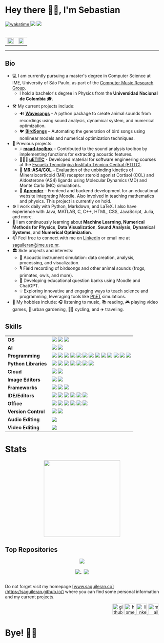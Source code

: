# Hey there ✌🏽, I'm Sebastian 

<div align="left">
  <a href="https://wakatime.com/badge/user/2c07869e-b97f-4eff-8c9c-8803856150a3/project/4e94692c-f78a-44b7-9ff6-bff55df5b60a">
    <img src="https://wakatime.com/badge/user/2c07869e-b97f-4eff-8c9c-8803856150a3/project/4e94692c-f78a-44b7-9ff6-bff55df5b60a.svg" alt="wakatime">
  </a>
  <img src="https://komarev.com/ghpvc/?username=saguileran">
  <img src="https://img.shields.io/github/followers/saguileran.svg?style=social&label=Follow&maxAge=2592000"/>
</div>
<br>

<div align="center">
<table style>
  <tr>
    <td>
      <img width="100%" src="https://github-readme-stats.vercel.app/api/top-langs/?username=saguileran&layout=compact"/>
    </td>
    <td>
      <!--<img src="https://media.tenor.com/ZrFooc6A9ysAAAAC/goodgoodgeneral-mental-health.gif" height="195">-->
      <img width="90%" src="https://github-readme-stats-sigma-five.vercel.app/api?username=saguileran&show_icons=true&include_all_commits=true&theme=default"/>
    </td>
  </tr>
</table>
</div>

---

## Bio

- 💻 I am currently pursuing a master's degree in Computer Science at IME, University of São Paulo, as part of the [Computer Music Research Group](https://compmus.ime.usp.br/en/).
  - I hold a bachelor's degree in Physics from the **Universidad Nacional de Colombia** 🎓.
- 🛠️ My current projects include:
  - 🔊 [**Wavesongs**](https://wavesongs.github.io/wavesongs/) - A python package to create animal sounds from recordings using sound analysis, dynamical system, and numerical optimization.
  - 🐦 [**BirdSongs**](https://saguileran.github.io/birdsongs/) – Automating the generation of bird songs using nonlinear models and numerical optimization techniques.
- 💼 Previous projects:
  - 🎶 [**maad-toolbox**](https://github.com/scikit-maad/scikit-maad) – Contributed to the sound analysis toolbox by implementing functions for extracting acoustic features.
  - 🧑🏽‍🏫 [**uETITC**](https://github.com/uEtitc) - Developed material for software engineering courses at the [Escuela Tecnológica Instituto Técnico Central (ETITC)](https://www.etitc.edu.co/es/).
  - 🧬 [**MR-AS4/COL**](https://saguileran.github.io/MD-SCPI/) – Evaluation of the unbinding kinetics of Mineralocorticoid (MR) receptor steroid agonist Cortisol (COL) and Aldosterone (AS4) ligands using Molecular Dynamics (MD) and Monte Carlo (MC) simulations.
  - 🏫 [**Aprender**](https://saguileran.github.io/aprender/) – Frontend and backend development for an educational website integrating Moodle. Also involved in teaching mathematics and physics. This project is currently on hold.
- ⚙️ I work daily with Python, Markdown, and LaTeX. I also have experience with Java, MATLAB, C, C++, HTML, CSS, JavaScript, Julia, and more.
- 📗 I am continuously learning about **Machine Learning**, **Numerical Methods for Physics**, **Data Visualization**, **Sound Analysis**, **Dynamical Systems**, and **Numerical Optimization**.
- 📫 Feel free to connect with me on [LinkedIn](https://www.linkedin.com/in/saguileran) or email me at [saguileran@ime.usp.nr](mailto:saguileran@ime.usp.nr).
- 🏛️ Side projects and interests:
  - 🎵 Acoustic instrument simulation: data creation, analysis, processing, and visualization.
  - 🎙️ Field recording of birdsongs and other animal sounds (frogs, primates, owls, and more).
  - 📝 Developing educational question banks using Moodle and ChatGPT.
  - 💡 Exploring innovative and engaging ways to teach science and programming, leveraging tools like [PhET](https://phet.colorado.edu/es/) simulations.
- 🧩 My hobbies include: 🎧 listening to music, 📚 reading, 🎮 playing video games, 🌱 urban gardening, 🚴‍♂️ cycling, and ✈️ traveling.


## Skills

<table align="center" style="margin: 0px auto;">
<tr>
<td><b>OS<b></td>
<td>
  <img src="https://img.shields.io/badge/Windows-0078D6?style=for-the-badge&logo=windows&logoColor=white"> 
  <img src="https://img.shields.io/badge/Ubuntu-E95420?style=for-the-badge&logo=ubuntu&logoColor=white"> 
  <img src="https://img.shields.io/badge/Debian-A81D33?style=for-the-badge&logo=debian&logoColor=white">
</td>
<tr>
<td><b>AI<b></td>
<td>
  <img src="https://img.shields.io/badge/ChatGPT-74aa9c?style=for-the-badge&logo=openai&logoColor=white"> 
  <img src="https://img.shields.io/badge/github%20copilot-000000?style=for-the-badge&logo=githubcopilot&logoColor=white">
</td>
</tr>
<tr>
<tr>
<td><b>Programming<b></td>
<td>
  <img src="https://img.shields.io/badge/Python-14354C?style=for-the-badge&logo=python&logoColor=white"> 
  <img src="https://img.shields.io/badge/Java-ED8B00?style=for-the-badge&logo=openjdk&logoColor=white"> 
  <img src="https://img.shields.io/badge/latex-%23008080.svg?style=for-the-badge&logo=latex&logoColor=white"> 
  <img src="https://img.shields.io/badge/Julia-9558B2?style=for-the-badge&logo=julia&logoColor=white"> 
  <img src="https://img.shields.io/badge/Shell_Script-121011?style=for-the-badge&logo=gnu-bash&logoColor=white"> 
  <img src="https://img.shields.io/badge/c-%2300599C.svg?style=for-the-badge&logo=c%2B%2B&logoColor=white"> 
  <img src="https://img.shields.io/badge/c++-%2300599C.svg?style=for-the-badge&logo=c%2B%2B&logoColor=white"> 
  <img src="https://img.shields.io/badge/Markdown-000000?style=for-the-badge&logo=markdown&logoColor=white">
  <img src="mysql 	https://img.shields.io/badge/MySQL-005C84?style=for-the-badge&logo=mysql&logoColor=white">
  <img src="https://img.shields.io/badge/HTML-ED8B00?style=for-the-badge&logo=html5&logoColor=white">
  <img src="https://img.shields.io/badge/CSS-239120?&style=for-the-badge&logo=css3&logoColor=white">
  <img src="https://img.shields.io/badge/JavaScript-F7DF1E?style=for-the-badge&logo=javascript&logoColor=black">
  <img src="https://img.shields.io/badge/MySQL-005C84?style=for-the-badge&logo=mysql&logoColor=white">
</td>
</tr>
<tr>
<td><b>Python Libraries<b></td>
<td>
  <img src="https://img.shields.io/badge/numpy-%23013243.svg?style=for-the-badge&logo=numpy&logoColor=white"> 
  <img src="https://img.shields.io/badge/pandas-%23150458.svg?style=for-the-badge&logo=pandas&logoColor=white"> 
  <img src="https://img.shields.io/badge/SciPy-%230C55A5.svg?style=for-the-badge&logo=scipy&logoColor=%white"> 
  <img src="https://img.shields.io/badge/Matplotlib-%CCCCCC.svg?style=for-the-badge&logo=Matplotlib&logoColor=black"> 
  <img src="https://img.shields.io/badge/Plotly-%233F4F75.svg?style=for-the-badge&logo=plotly&logoColor=white">
  <img src="https://img.shields.io/badge/librosa-741B47.svg?style=for-the-badge&logo=librosa&logoColor=white">
  <img src="https://img.shields.io/badge/Pytest-0A9EDC.svg?style=for-the-badge&logo=pytest&logoColor=white">
</td>
</tr>
<tr>
<td><b>Cloud<b></td>
<td>
  <img src="https://img.shields.io/badge/Amazon_AWS-232F3E?style=for-the-badge&logo=amazon-aws&logoColor=white">
  <img src="https://img.shields.io/badge/Google_Cloud-4285F4?style=for-the-badge&logo=google-cloud&logoColor=white">
</td>
</tr>
<tr>
<td><b>Image Editors<b></td>
<td>
  <img src="https://img.shields.io/badge/Canva-7952B3?style=for-the-badge&logo=canva&logoColor=white"> 
  <img src="https://img.shields.io/badge/Krita-203759?style=for-the-badge&logo=krita&logoColor=EEF37B">
</td>
</tr>
<tr>
<td><b>Frameworks<b></td>
<td>
  <img src="https://img.shields.io/badge/Anaconda-%2344A833.svg?style=for-the-badge&logo=anaconda&logoColor=white"> 
  <img src="https://img.shields.io/badge/PyTorch-%23013243.svg?style=for-the-badge&logo=PyTorch">
  <img src="https://img.shields.io/badge/TensorFlow-CCCCCC.svg?style=for-the-badge&logo=TensorFlow">
</td>
</tr>
<tr>
<td><b>IDE/Editors<b></td>
<td>
  <img src="https://img.shields.io/badge/Visual_Studio_Code-0078D4?style=for-the-badge&logo=visual%20studio%20code&logoColor=white"> 
  <img src="https://img.shields.io/badge/Jupyter-F37626.svg?&style=for-the-badge&logo=Jupyter&logoColor=white"> 
  <img src="https://img.shields.io/badge/Microsoft_Office-D83B01?style=for-the-badge&logo=microsoft-office&logoColor=white"> 
  <img src="https://img.shields.io/badge/apache%20netbeans-1B6AC6?style=for-the-badge&logo=apache%20netbeans%20IDE&logoColor=white">
  <img src="https://img.shields.io/badge/Colab-F9AB00?style=for-the-badge&logo=googlecolab&color=white">
  <img src="https://img.shields.io/badge/Eclipse-2C2255?style=for-the-badge&logo=eclipse&logoColor=white">
</td>
</tr>
<tr>
<td><b>Office<b></td>
<td>
  <img src="https://img.shields.io/badge/Microsoft_Office-D83B01?style=for-the-badge&logo=microsoft-office&logoColor=white"> 
  <img src="https://img.shields.io/badge/Microsoft_Excel-217346?style=for-the-badge&logo=microsoft-excel&logoColor=white">
  <img src="https://img.shields.io/badge/Microsoft_PowerPoint-B7472A?style=for-the-badge&logo=microsoft-powerpoint&logoColor=white">
  <img src="https://img.shields.io/badge/Microsoft_Word-2B579A?style=for-the-badge&logo=microsoft-word&logoColor=white">
  <img src="https://img.shields.io/badge/Overleaf-47A141?style=for-the-badge&logo=Overleaf&logoColor=white">
  <img src="https://img.shields.io/badge/LibreOffice-18A303?style=for-the-badge&logo=LibreOffice&logoColor=white">
</td>
</tr>
<tr>
<td><b>Version Control<b></td>
<td>
  <img src="https://img.shields.io/badge/GIT-E44C30?style=for-the-badge&logo=git&logoColor=white">
  <img src="https://img.shields.io/badge/github-%23121011.svg?style=for-the-badge&logo=github&logoColor=white">
</td>
</tr>
<tr>
<td><b>Audio Editing<b></td>
<td>
  <img src="https://img.shields.io/badge/Audacity-0000CC?style=for-the-badge&logo=audacity&logoColor=white">
</td>
</tr>
<tr>
<td><b>Video Editing<b></td>
<td>
  <img src="https://img.shields.io/badge/Shotcut-115C77?style=for-the-badge">
</td>
</tr>
</table>

# Stats

<p align="center">
  <img height="250" src="https://github-profile-summary-cards.vercel.app/api/cards/profile-details?username=saguileran&theme=default"/>
</p>

<!--
<p align="center">
  <img height="200" src="https://github-readme-streak-stats.herokuapp.com/?user=saguileran&theme=default&hide_border=true"/>  
</p>

<p align="center">
  <img height="250" src="https://github-readme-stats.vercel.app/api/wakatime?username=saguileran"/>  
</p>
<p align="center">
<a href="https://github.com/saguileran?tab=repositories">
<img height="200" src="https://github-readme-streak-stats.herokuapp.com/?user=saguileran&theme=default&hide_border=true"/>
</p>
-->

## Top Repositories

<div align="center">
<a href="https://github.com/wavesongs/wavesongs">
  <img align="center" src="https://github-readme-stats-sigma-five.vercel.app/api/pin/?username=wavesongs&repo=wavesongs"/>
</a>
</div>
<br>

<div align="center">
<a href="https://github.com/saguileran/birdsongs">
  <img align="center" src="https://github-readme-stats-sigma-five.vercel.app/api/pin/?username=saguileran&repo=birdsongs"/>
</a>  &nbsp;
<a href="https://github.com/saguileran/saguileran.github.io">
  <img align="center" src="https://github-readme-stats-sigma-five.vercel.app/api/pin/?username=saguileran&repo=saguileran.github.io"/>
</a>
</div>

<br>

Do not forget visit my homepage [www.saguileran.co](https://saguileran.github.io/) where you can find some personal information and my current projects. 
<div align="right">
  <a href="https://github.com/saguileran"> <img src='https://img.icons8.com/ios_filled/512/github.png' alt='github' height='35' ></a> 
  <a href="https://saguileran.github.io/"><img src='https://images.vexels.com/media/users/3/140527/isolated/preview/449b95d58f554656b159dd3ca21ab123-home-round-icon.png' alt='homepage' height='35'> </a>  
  <a href="https://www.linkedin.com/in/saguileran"><img src='https://upload.wikimedia.org/wikipedia/commons/thumb/f/f8/LinkedIn_icon_circle.svg/1200px-LinkedIn_icon_circle.svg.png' alt='linkedin' height='35'> </a>  
  <a href="mailto:saguileran@ime.usp.br"><img src='https://static.vecteezy.com/system/resources/thumbnails/014/440/980/small_2x/email-message-icon-design-in-blue-circle-png.png' alt='mail' height='35'></a>
</div>

# Bye! 👋🏽

<!--
<a align='center' href="https://wakatime.com/@2502acb2-1684-4597-a422-d30dfa6a2f67"><img src="https://wakatime.com/badge/user/2502acb2-1684-4597-a422-d30dfa6a2f67.svg?style=for-the-badge" alt="Total time coded since Jan 8 2023" /></a>

<a href="https://wakatime.com/badge/github/saguileran/birdsongs"><img src="https://wakatime.com/badge/github/saguileran/birdsongs.svg" alt="wakatime"></a>
-->
